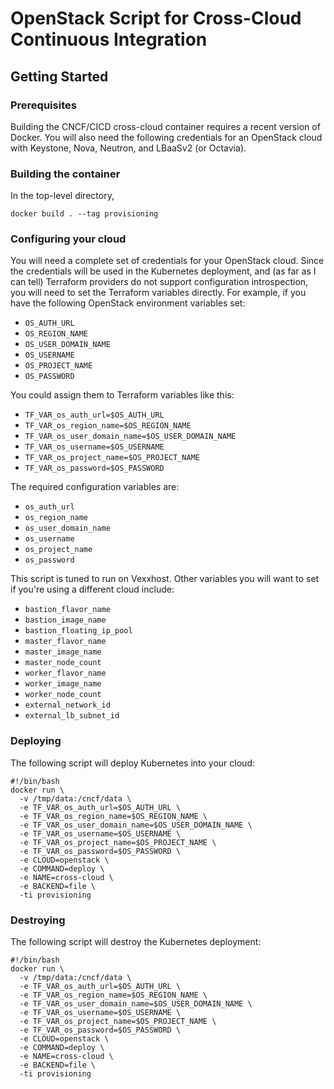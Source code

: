 # OpenStack Script for Cross-Cloud Continuous Integration

## Getting Started

### Prerequisites

Building the CNCF/CICD cross-cloud container requires a recent version
of Docker. You will also need the following credentials for an OpenStack
cloud with Keystone, Nova, Neutron, and LBaaSv2 (or Octavia).

### Building the container

In the top-level directory,

```docker build . --tag provisioning```

### Configuring your cloud

You will need a complete set of credentials for your OpenStack cloud.
Since the credentials will be used in the Kubernetes deployment, and
(as far as I can tell) Terraform providers do not support configuration
introspection, you will need to set the Terraform variables directly.
For example, if you have the following OpenStack environment variables
set:

* `OS_AUTH_URL`
* `OS_REGION_NAME`
* `OS_USER_DOMAIN_NAME`
* `OS_USERNAME`
* `OS_PROJECT_NAME`
* `OS_PASSWORD`

You could assign them to Terraform variables like this:
* `TF_VAR_os_auth_url=$OS_AUTH_URL`
* `TF_VAR_os_region_name=$OS_REGION_NAME`
* `TF_VAR_os_user_domain_name=$OS_USER_DOMAIN_NAME`
* `TF_VAR_os_username=$OS_USERNAME`
* `TF_VAR_os_project_name=$OS_PROJECT_NAME`
* `TF_VAR_os_password=$OS_PASSWORD`

The required configuration variables are:

* `os_auth_url`
* `os_region_name`
* `os_user_domain_name`
* `os_username`
* `os_project_name`
* `os_password`

This script is tuned to run on Vexxhost. Other variables you will
want to set if you're using a different cloud include:

* `bastion_flavor_name`
* `bastion_image_name`
* `bastion_floating_ip_pool`
* `master_flavor_name`
* `master_image_name`
* `master_node_count`
* `worker_flavor_name`
* `worker_image_name`
* `worker_node_count`
* `external_network_id`
* `external_lb_subnet_id`


### Deploying

The following script will deploy Kubernetes into your cloud:

```
#!/bin/bash
docker run \
  -v /tmp/data:/cncf/data \
  -e TF_VAR_os_auth_url=$OS_AUTH_URL \
  -e TF_VAR_os_region_name=$OS_REGION_NAME \
  -e TF_VAR_os_user_domain_name=$OS_USER_DOMAIN_NAME \
  -e TF_VAR_os_username=$OS_USERNAME \
  -e TF_VAR_os_project_name=$OS_PROJECT_NAME \
  -e TF_VAR_os_password=$OS_PASSWORD \
  -e CLOUD=openstack \
  -e COMMAND=deploy \
  -e NAME=cross-cloud \
  -e BACKEND=file \
  -ti provisioning
```

### Destroying

The following script will destroy the Kubernetes deployment:

```
#!/bin/bash
docker run \
  -v /tmp/data:/cncf/data \
  -e TF_VAR_os_auth_url=$OS_AUTH_URL \
  -e TF_VAR_os_region_name=$OS_REGION_NAME \
  -e TF_VAR_os_user_domain_name=$OS_USER_DOMAIN_NAME \
  -e TF_VAR_os_username=$OS_USERNAME \
  -e TF_VAR_os_project_name=$OS_PROJECT_NAME \
  -e TF_VAR_os_password=$OS_PASSWORD \
  -e CLOUD=openstack \
  -e COMMAND=deploy \
  -e NAME=cross-cloud \
  -e BACKEND=file \
  -ti provisioning
```
